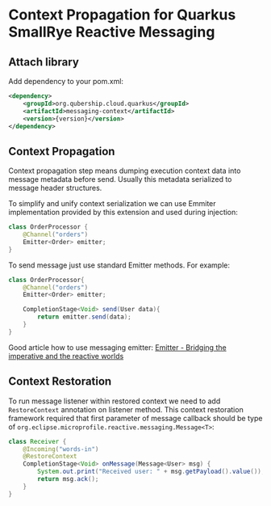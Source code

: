 # Context Propagation for Quarkus SmallRye Reactive Messaging

## Attach library  
Add dependency to your pom.xml:
```xml
<dependency>
    <groupId>org.qubership.cloud.quarkus</groupId>
    <artifactId>messaging-context</artifactId>
    <version>{version}</version>
</dependency>
```

## Context Propagation 

Context propagation step means dumping execution context data into message metadata before send. Usually this metadata 
serialized to message header structures.

To simplify and unify context serialization we can use Emmiter<T> implementation provided by this extension and used during injection:
```java
class OrderProcessor {
    @Channel("orders")
    Emitter<Order> emitter;
} 
```

To send message just use standard Emitter methods. For example: 
```java
class OrderProcessor{
    @Channel("orders")
    Emitter<Order> emitter;

    CompletionStage<Void> send(User data){
        return emitter.send(data);
    }
}
```

Good article how to use messaging emitter: [Emitter - Bridging the imperative and the reactive worlds](https://quarkus.io/blog/reactive-messaging-emitter/)

## Context Restoration

To run message listener within restored context we need to add `RestoreContext` annotation on listener method. This context restoration framework required that 
first parameter of message callback should be type of `org.eclipse.microprofile.reactive.messaging.Message<T>`: 
```java
class Receiver {
	@Incoming("words-in")
	@RestoreContext
	CompletionStage<Void> onMessage(Message<User> msg) {
		System.out.print("Received user: " + msg.getPayload().value());
		return msg.ack();
	} 
}
```